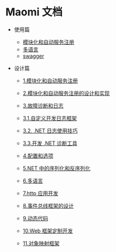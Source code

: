 # Maomi 文档

* 使用篇

  * [模块化和自动服务注册]()
  * [多语言]()
  * [swagger]()

* 设计篇

  * [1.模块化和自动服务注册](1.module.md) 


  * [2.模块化和自动服务注册的设计和实现](2.design_module.md) 


  * [3.故障诊断和日志](3.0.gz_log.md)


  * [3.1.自定义开发日志框架](3.1.design_log.md)


  * [3.2. .NET 日志使用技巧](3.2.serilog.md)


  * [3.3.开发 .NET 诊断工具](3.3.diagostics.md)


  * [4.配置和选项](4.pz.md)


  * [5.NET 中的序列化和反序列化](5.xlh.md)


  * [6.多语言](6.i18n.md)


  * [7.http 应用开发](7.http.md)


  * [8.事件总线框架的设计](8.event.md)


  * [9.动态代码](9.dt.md)


  * [10.Web 框架定制开发](10.web.md)


  * [11.对象映射框架](11.mapper.md)
